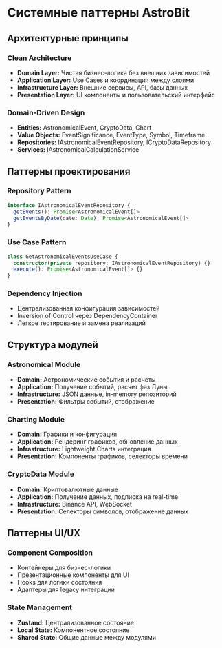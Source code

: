 # Системные паттерны AstroBit

## Архитектурные принципы

### Clean Architecture
- **Domain Layer:** Чистая бизнес-логика без внешних зависимостей
- **Application Layer:** Use Cases и координация между слоями
- **Infrastructure Layer:** Внешние сервисы, API, базы данных
- **Presentation Layer:** UI компоненты и пользовательский интерфейс

### Domain-Driven Design
- **Entities:** AstronomicalEvent, CryptoData, Chart
- **Value Objects:** EventSignificance, EventType, Symbol, Timeframe
- **Repositories:** IAstronomicalEventRepository, ICryptoDataRepository
- **Services:** IAstronomicalCalculationService

## Паттерны проектирования

### Repository Pattern
```typescript
interface IAstronomicalEventRepository {
  getEvents(): Promise<AstronomicalEvent[]>
  getEventsByDate(date: Date): Promise<AstronomicalEvent[]>
}
```

### Use Case Pattern
```typescript
class GetAstronomicalEventsUseCase {
  constructor(private repository: IAstronomicalEventRepository) {}
  execute(): Promise<AstronomicalEvent[]> {}
}
```

### Dependency Injection
- Централизованная конфигурация зависимостей
- Inversion of Control через DependencyContainer
- Легкое тестирование и замена реализаций

## Структура модулей

### Astronomical Module
- **Domain:** Астрономические события и расчеты
- **Application:** Получение событий, расчет фаз Луны
- **Infrastructure:** JSON данные, in-memory репозиторий
- **Presentation:** Фильтры событий, отображение

### Charting Module
- **Domain:** Графики и конфигурация
- **Application:** Рендеринг графиков, обновление данных
- **Infrastructure:** Lightweight Charts интеграция
- **Presentation:** Компоненты графиков, селекторы времени

### CryptoData Module
- **Domain:** Криптовалютные данные
- **Application:** Получение данных, подписка на real-time
- **Infrastructure:** Binance API, WebSocket
- **Presentation:** Селекторы символов, отображение данных

## Паттерны UI/UX

### Component Composition
- Контейнеры для бизнес-логики
- Презентационные компоненты для UI
- Hooks для логики состояния
- Адаптеры для legacy интеграции

### State Management
- **Zustand:** Централизованное состояние
- **Local State:** Компонентное состояние
- **Shared State:** Общие данные между модулями
